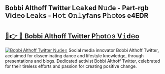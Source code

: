## Bobbi Althoff Twitter L𝚎a𝚔ed N𝚞𝚍e - Part-rgb Vi𝚍𝚎o L𝚎a𝚔s - H𝚘𝚝 O𝚗𝚕yf𝚊ns P𝚑𝚘tos e4EDR

# <h2><a href="http://kf8g07.oniu.top/?m=Bobbi+Althoff+Twitter">🔗👉 🔴 Bobbi Althoff Twitter P𝚑ot𝚘𝚜 V𝚒d𝚎o</a></h2>

[![Bobbi Althoff Twitter Nu𝚍e𝚜](https://i.imgur.com/0qMVB7G.gif)](http://kf8g07.oniu.top/?m=Bobbi+Althoff+Twitter)
Social media innovator Bobbi Althoff Twitter, acclaimed for disseminating dance and lifestyle knowledge, through presentations and blogs. Dedicated activist Bobbi Althoff Twitter, celebrated for their tireless efforts and passion for creating positive change.  
